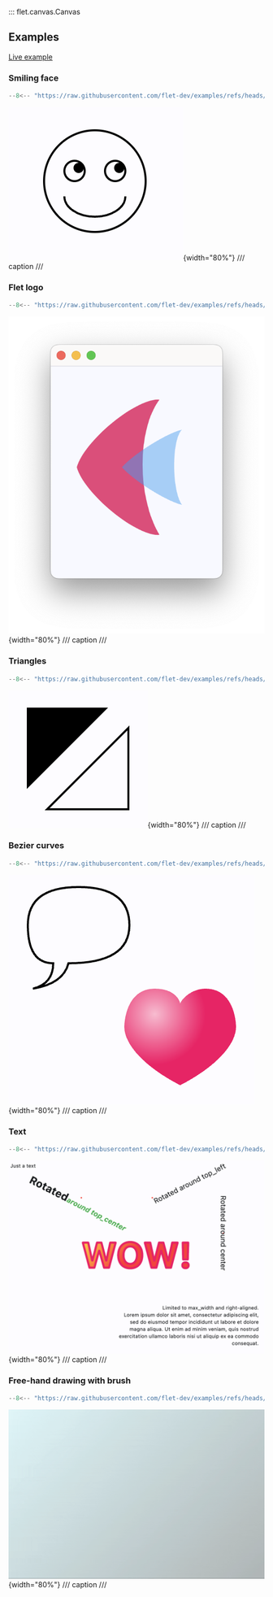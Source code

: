 ::: flet.canvas.Canvas

## Examples

[Live example](https://flet-controls-gallery.fly.dev/displays/canvas)

### Smiling face

```python
--8<-- "https://raw.githubusercontent.com/flet-dev/examples/refs/heads/v1-docs/python/controls/canvas/smiling-face.py"
```

![smiling-face](https://raw.githubusercontent.com/flet-dev/examples/v1-docs/python/controls/canvas/media/smiling-face.png){width="80%"}
/// caption
///

### Flet logo

```python
--8<-- "https://raw.githubusercontent.com/flet-dev/examples/refs/heads/v1-docs/python/controls/canvas/flet-logo.py"
```

![flet-logo](https://raw.githubusercontent.com/flet-dev/examples/v1-docs/python/controls/canvas/media/flet-logo.png){width="80%"}
/// caption
///

### Triangles

```python
--8<-- "https://raw.githubusercontent.com/flet-dev/examples/refs/heads/v1-docs/python/controls/canvas/triangles.py"
```

![triangles](https://raw.githubusercontent.com/flet-dev/examples/v1-docs/python/controls/canvas/media/triangles.png){width="80%"}
/// caption
///

### Bezier curves

```python
--8<-- "https://raw.githubusercontent.com/flet-dev/examples/refs/heads/v1-docs/python/controls/canvas/bezier-curves.py"
```

![bezier-curves](https://raw.githubusercontent.com/flet-dev/examples/v1-docs/python/controls/canvas/media/bezier-curves.png){width="80%"}
/// caption
///

### Text

```python
--8<-- "https://raw.githubusercontent.com/flet-dev/examples/refs/heads/v1-docs/python/controls/canvas/text.py"
```

![text](https://raw.githubusercontent.com/flet-dev/examples/v1-docs/python/controls/canvas/media/text.png){width="80%"}
/// caption
///

### Free-hand drawing with brush

```python
--8<-- "https://raw.githubusercontent.com/flet-dev/examples/refs/heads/v1-docs/python/controls/canvas/brush.py"
```

![brush](https://raw.githubusercontent.com/flet-dev/examples/v1-docs/python/controls/canvas/media/brush.gif){width="80%"}
/// caption
///
